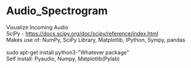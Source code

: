 # Audio_Spectrogram
Visualize Incoming Audio</br>
SciPy - https://docs.scipy.org/doc/scipy/reference/index.html</br>
Makes use of: NumPy, SciPy Library, Matplotlib, IPython, Sympy, pandas</br>
</br>
sudo apt-get install python3-"Whatever package"</br>
Self install: Pyaudio, Numpy, Matplotlib(Pylab)